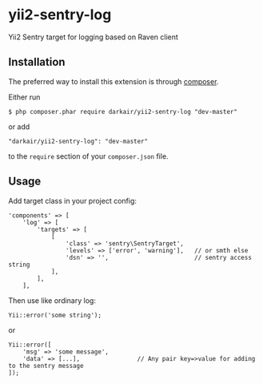 yii2-sentry-log
===============

Yii2 Sentry target for logging based on Raven client

## Installation

The preferred way to install this extension is through [composer](http://getcomposer.org/download/).

Either run

```
$ php composer.phar require darkair/yii2-sentry-log "dev-master"
```

or add

```
"darkair/yii2-sentry-log": "dev-master"
```

to the ```require``` section of your `composer.json` file.

## Usage

Add target class in your project config:

```
'components' => [
    'log' => [
        'targets' => [
            [
                'class' => 'sentry\SentryTarget',
                'levels' => ['error', 'warning'],   // or smth else
                'dsn' => '',                        // sentry access string
            ],
        ],
    ],
```

Then use like ordinary log:

```
Yii::error('some string');
```

or 

```
Yii::error([
    'msg' => 'some message',
    'data' => [...],                // Any pair key=>value for adding to the sentry message 
]);
```